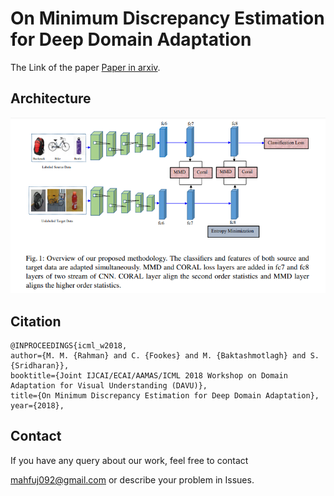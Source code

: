 # On Minimum Discrepancy Estimation for Deep Domain Adaptation

The Link of the paper [Paper in arxiv](https://arxiv.org/abs/1901.00282v1).

## Architecture
![alt text](images/arch.PNG)




## Citation

```
@INPROCEEDINGS{icml_w2018, 
author={M. M. {Rahman} and C. {Fookes} and M. {Baktashmotlagh} and S. {Sridharan}}, 
booktitle={Joint IJCAI/ECAI/AAMAS/ICML 2018 Workshop on Domain Adaptation for Visual Understanding (DAVU)}, 
title={On Minimum Discrepancy Estimation for Deep Domain Adaptation}, 
year={2018}, 

```


## Contact
If you have any query about our work, feel free to contact

mahfuj092@gmail.com
or describe your problem in Issues.
